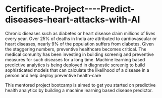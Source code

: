 # Certificate-Project----Predict-diseases-heart-attacks-with-AI
Chronic diseases such as diabetes or heart disease claim millions of lives every year. Over 25% of deaths in India are attributed to cardiovascular or heart diseases, nearly 9% of the population suffers from diabetes. Given the staggering numbers, preventive healthcare becomes critical. The medical comunity has been investing in building screenig and preventive measures for such diseases for a long time. Machine learning based predictive analytics is being deployed in diagnostic screenig to build sophisticated models that can calculate the likelihood of a disease in a person and help deploy preventive health-care


This mentored project bootcamp is aimed to get you started on predictive health analytics by building a machine learning based disease predictor.


